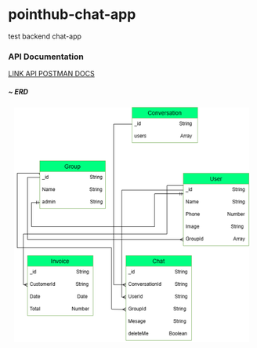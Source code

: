 # pointhub-chat-app
test backend chat-app


<p align=center> 
 
 ###  API Documentation
<a href="https://documenter.getpostman.com/view/11632914/2s93RZLphN#a3cc9451-0307-4047-81e4-135fb982b1bb" target="_blank">LINK API POSTMAN DOCS</a>

 


##### ~ ERD 
<p align=center> 
  <img src="https://github.com/hfdzafrnsyh/pointhub-chat-app/blob/master/erd.png" width=480px />
</p>
